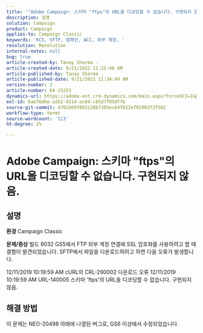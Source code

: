 ```yaml
---
title: '"Adobe Campaign: 스키마 "ftps"의 URL을 디코딩할 수 없습니다. 구현되지 않음."'
description: 설명
solution: Campaign
product: Campaign
applies-to: Campaign Classic
keywords: 'KCS, SFTP, 캠페인, ACC, 외부 계정, '
resolution: Resolution
internal-notes: null
bug: true
article-created-by: Tanay Sharma .
article-created-date: 9/21/2022 11:25:46 AM
article-published-by: Tanay Sharma .
article-published-date: 9/21/2022 11:34:49 AM
version-number: 3
article-number: KA-15253
dynamics-url: https://adobe-ent.crm.dynamics.com/main.aspx?forceUCI=1&pagetype=entityrecord&etn=knowledgearticle&id=6ac94522-a039-ed11-9db1-002248086735
exl-id: 6ae76d6e-a2b2-4114-ac84-c85d7f05dffb
source-git-commit: 4702b69f883128bf305ec64f012ef01903f3f582
workflow-type: tm+mt
source-wordcount: '113'
ht-degree: 2%

---
```


# Adobe Campaign: 스키마 &quot;ftps&quot;의 URL을 디코딩할 수 없습니다. 구현되지 않음.

## 설명

<b>환경</b>
Campaign Classic


<b>문제/증상</b>
빌드 9032 GS5에서 FTP 외부 계정 연결에 SSL 암호화를 사용하려고 할 때 결함이 발견되었습니다. SFTP에서 파일을 다운로드하려고 하면 다음 오류가 발생합니다.

12/11/2019 10:19:59 AM cURL의 CRL-290002 다운로드 오류 12/11/2019 10:19:59 AM URL-140005 스키마 &#39;ftps&#39;의 URL을 디코딩할 수 없습니다. 구현되지 않음.




## 해결 방법


이 문제는 NEO-20498 아래에 나열된 버그로, GS6 이상에서 수정되었습니다.
